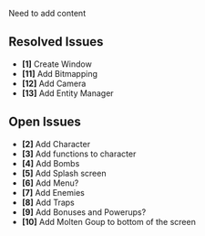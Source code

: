 Need to add content

## Resolved Issues ##
- **[1]** Create Window
- **[11]** Add Bitmapping
- **[12]** Add Camera
- **[13]** Add Entity Manager

## Open Issues ##
- **[2]** Add Character
- **[3]** Add functions to character
- **[4]** Add Bombs
- **[5]** Add Splash screen
- **[6]** Add Menu?
- **[7]** Add Enemies
- **[8]** Add Traps
- **[9]** Add Bonuses and Powerups?
- **[10]** Add Molten Goup to bottom of the screen
